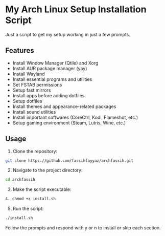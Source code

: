 # My Arch Linux Setup Installation Script

Just a script to get my setup working in just a few prompts.

## Features

- Install Window Manager (Qtile) and Xorg
- Install AUR package manager (yay)
- Install Wayland
- Install essential programs and utilities
- Set FSTAB permissions
- Setup fast mirrors
- Install apps before adding dotfiles
- Setup dotfiles
- Install themes and appearance-related packages
- Install sound utilities
- Install important softwares (CoreCtrl, Kodi, Flameshot, etc.)
- Setup gaming environment (Steam, Lutris, Wine, etc.)

## Usage

1. Clone the repository:

```bash
git clone https://github.com/fassihfayyaz/archfassih.git
```

2. Navigate to the project directory:

```bash
cd archfassih
```

3. Make the script executable:

```bash
4. chmod +x install.sh
```

5. Run the script:

```bash
./install.sh
```
Follow the prompts and respond with y or n to install or skip each section.
